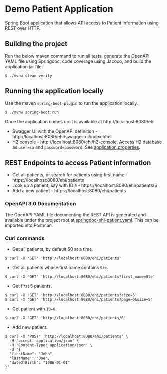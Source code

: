 # Demo Patient Application
Spring Boot application that allows API access to Patient information using REST over HTTP.

## Building the project
Run the below maven command to run all tests, generate the OpenAPI YAML file using Springdoc, code coverage using Jacoco, and build the application jar file.
```shell
$ ./mvnw clean verify
```

## Running the application locally
Use the maven `spring-boot-plugin` to run the application locally.
```shell
$ ./mvnw spring-boot:run
```

Once the application comes up it is available at http://localhost:8080/ehi.

- Swagger UI with the OpenAPI definition - http://localhost:8080/ehi/swagger-ui/index.html
- H2 console - http://localhost:8080/ehi/h2-console. Access H2 database as `user=sa` and `password=password`. See [application.properties](src/main/resources/application.properties).

## REST Endpoints to access Patient information
- Get all patients, or search for patients using first name - https://localhost:8080/ehi/patients
- Look up a patient, say with ID `6` - https://localhost:8080/ehi/patients/6
- Add a new patient - https://localhost:8080/ehi/patients

### OpenAPI 3.0 Documentation
The OpenAPI YAML file documenting the REST API is generated and available under the project root at [springdoc-ehi-patient.yaml](springdoc-ehi-patient.yaml).
This can be imported into Postman.


### Curl commands
* Get all patients, by default 50 at a time.
```shell
$ curl -X 'GET' 'http://localhost:8080/ehi/patients'
```
* Get all patients whose first name contains `Ste`.
```shell
$ curl -X 'GET' 'http://localhost:8080/ehi/patients?first_name=Ste'
```
* Get first 5 patients.
```shell
$ curl -X 'GET' 'http://localhost:8080/ehi/patients?size=5'
$ curl -X 'GET' 'http://localhost:8080/ehi/patients?page=0&size=5'
```
* Get patient with `ID=6`.
```shell
$ curl -X 'GET' 'http://localhost:8080/ehi/patients/6'
```
* Add new patient.
```shell
$ curl -X 'POST' 'http://localhost:8080/ehi/patients' \
  -H 'accept: application/json' \
  -H 'Content-Type: application/json' \
  -d '{
  "firstName": "John",
  "lastName": "Doe",
  "dateOfBirth": "1986-01-01"
}'
```
